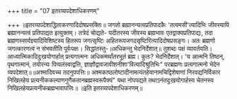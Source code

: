 +++
title = "07 इतरव्यपदेशाधिकरणम्"

+++
॥इतरव्यपदेशाद्धिताकरणादिदोषप्रसक्तिः॥ जगतो ब्रह्मानन्यत्वप्रतिपादकैः 'तत्वमसी'त्यादिभिः जीवस्यापि ब्रह्मानन्यत्वं प्रतिपाद्यत इत्युक्तम्। तत्रेदं चोद्यते- यदीतरस्य जीवस्य ब्रह्मभावः एतद्वाक्यप्रतिपाद्यः, तदा ब्रह्मणस्सार्वज्ञ्यादिविशिष्टस्य हितरूप जगत्सृष्टिः अहितरूपजगदसृष्टिरित्यादिदोषप्रसङ्गः। अतः ब्रह्मणो जगत्कारणत्वं न संभवतीति पूर्वःपक्षः। सिद्धांतस्तु-॥अधिकन्तु भेदनिर्देशात्॥ तुशब्दः पक्षं व्यावर्तयति। आध्यात्मिकादिदुःखयोगार्हात् प्रत्यगात्मनः अधिकमर्थांतरभूतं ब्रह्म। कुतः? भेदनिर्देशात्। 'य आत्मनि तिष्ठन्, पृथगात्मानं, तयोरन्यः पिप्पलंस्वाद्वत्ति, ज्ञाज्ञौद्वावजावीशनीशा'वित्यादिश्रुतिभिः" परब्रह्मणः प्रत्यगात्मनो भेदेन व्यपदेशात्॥॥अश्मादिवच्च तदनुपपत्तिः॥ अश्मकाष्ठलोष्टादीनामत्यंतहेयानामचिद्विशेषाणां निरवद्यनिर्विकार निखिलहेय प्रत्यनीककल्याणगुणैकतानब्रह्मस्वरूपैक्यं" यथा नोपपद्यते तथाऽनंतदुःखयोगार्हस्य चेतनस्य निखिलहेयप्रत्यनीकब्रह्मभावापत्तिः॥ ॥इति इतरव्यपदेशाधिकरणम्॥